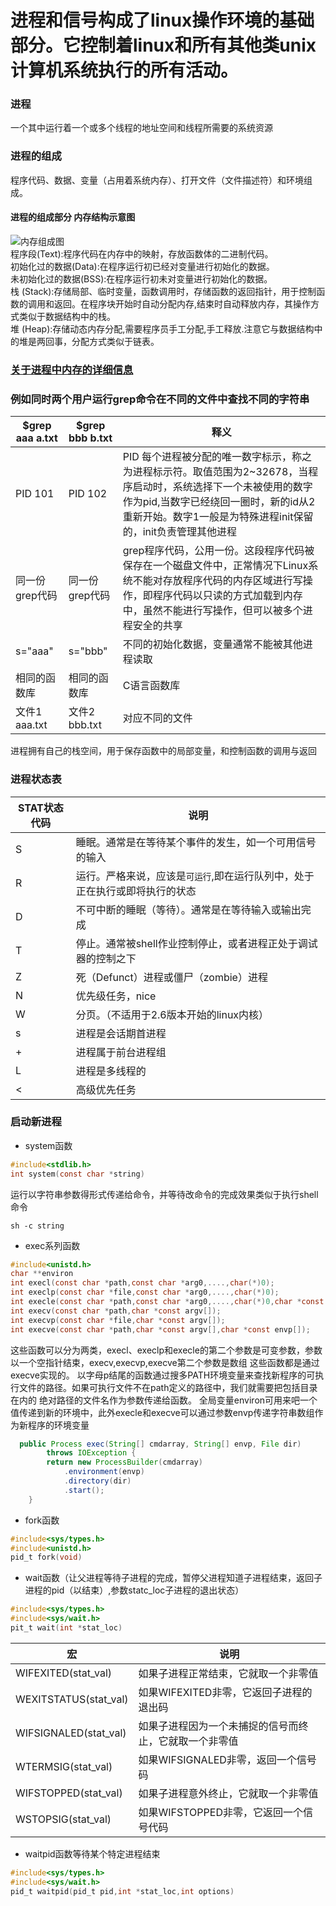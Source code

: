 进程和信号构成了linux操作环境的基础部分。它控制着linux和所有其他类unix计算机系统执行的所有活动。
=
### 进程
一个其中运行着一个或多个线程的地址空间和线程所需要的系统资源
### 进程的组成
程序代码、数据、变量（占用着系统内存）、打开文件（文件描述符）和环境组成。  
#### 进程的组成部分 内存结构示意图
![内存组成图](http://img.blog.csdn.net/20140904215636015?watermark/2/text/aHR0cDovL2Jsb2cuY3Nkbi5uZXQvemhhbmd6aGVianV0/font/5a6L5L2T/fontsize/400/fill/I0JBQkFCMA==/dissolve/70/gravity/Center "内存组成图")  
程序段(Text):程序代码在内存中的映射，存放函数体的二进制代码。  
初始化过的数据(Data):在程序运行初已经对变量进行初始化的数据。  
未初始化过的数据(BSS):在程序运行初未对变量进行初始化的数据。  
栈 (Stack):存储局部、临时变量，函数调用时，存储函数的返回指针，用于控制函数的调用和返回。在程序块开始时自动分配内存,结束时自动释放内存，其操作方式类似于数据结构中的栈。  
堆 (Heap):存储动态内存分配,需要程序员手工分配,手工释放.注意它与数据结构中的堆是两回事，分配方式类似于链表。  
### [关于进程中内存的详细信息](http://blog.csdn.net/yusiguyuan/article/details/45155035)  
### 例如同时两个用户运行grep命令在不同的文件中查找不同的字符串
|$grep aaa a.txt|$grep bbb b.txt|释义|
|---|---|---|
|PID 101|PID 102|PID 每个进程被分配的唯一数字标示，称之为进程标示符。取值范围为2~32678，当程序启动时，系统选择下一个未被使用的数字作为pid,当数字已经绕回一圈时，新的id从2重新开始。数字1一般是为特殊进程init保留的，init负责管理其他进程|
|同一份grep代码|同一份grep代码|grep程序代码，公用一份。这段程序代码被保存在一个磁盘文件中，正常情况下Linux系统不能对存放程序代码的内存区域进行写操作，即程序代码以只读的方式加载到内存中，虽然不能进行写操作，但可以被多个进程安全的共享|
|s="aaa"|s="bbb"|不同的初始化数据，变量通常不能被其他进程读取|
|相同的函数库|相同的函数库|C语言函数库|
|文件1 aaa.txt|文件2 bbb.txt|对应不同的文件|
进程拥有自己的栈空间，用于保存函数中的局部变量，和控制函数的调用与返回
### 进程状态表
|STAT状态代码|说明|
|---|---|
|S|睡眠。通常是在等待某个事件的发生，如一个可用信号的输入|
|R|运行。严格来说，应该是`可运行`,即在运行队列中，处于正在执行或即将执行的状态|
|D|不可中断的睡眠（等待）。通常是在等待输入或输出完成|
|T|停止。通常被shell作业控制停止，或者进程正处于调试器的控制之下|
|Z|死（Defunct）进程或僵尸（zombie）进程|
|N|优先级任务，nice|
|W|分页。（不适用于2.6版本开始的linux内核）|
|s|进程是会话期首进程|
|+|进程属于前台进程组|
|L|进程是多线程的|
|<|高级优先任务|
### 启动新进程  
* system函数
```c
#include<stdlib.h>
int system(const char *string)
```  
运行以字符串参数得形式传递给命令，并等待改命令的完成效果类似于执行shell 命令
```shell
sh -c string
```  
* exec系列函数
```c
#include<unistd.h>
char **environ
int execl(const char *path,const char *arg0,....,char(*)0);
int execlp(const char *file,const char *arg0,....,char(*)0);
int execle(const char *path,const char *arg0,....,char(*)0,char *const envp[]);
int execv(const char *path,char *const argv[]);
int execvp(const char *file,char *const argv[]);
int execve(const char *path,char *const argv[],char *const envp[]);
```  
这些函数可以分为两类，execl、execlp和execle的第二个参数是可变参数，参数以一个空指针结束，execv,execvp,execve第二个参数是数组
这些函数都是通过execve实现的。
以字母p结尾的函数通过搜多PATH环境变量来查找新程序的可执行文件的路径。如果可执行文件不在path定义的路径中，我们就需要把包括目录在内的
绝对路径的文件名作为参数传递给函数。
全局变量environ可用来吧一个值传递到新的环境中，此外execle和execve可以通过参数envp传递字符串数组作为新程序的环境变量  
```java
  public Process exec(String[] cmdarray, String[] envp, File dir)
        throws IOException {
        return new ProcessBuilder(cmdarray)
            .environment(envp)
            .directory(dir)
            .start();
    }
```
* fork函数
```c
#include<sys/types.h>
#include<unistd.h>
pid_t fork(void)
```
* wait函数（让父进程等待子进程的完成，暂停父进程知道子进程结束，返回子进程的pid（以结束）,参数statc_loc子进程的退出状态）
```c
#include<sys/types.h>
#include<sys/wait.h>
pit_t wait(int *stat_loc)
```  
|宏|说明|
|---|---|
|WIFEXITED(stat_val)|如果子进程正常结束，它就取一个非零值|
|WEXITSTATUS(stat_val)|如果WIFEXITED非零，它返回子进程的退出码|
|WIFSIGNALED(stat_val)|如果子进程因为一个未捕捉的信号而终止，它就取一个非零值|
|WTERMSIG(stat_val)|如果WIFSIGNALED非零，返回一个信号码|
|WIFSTOPPED(stat_val)|如果子进程意外终止，它就取一个非零值|
|WSTOPSIG(stat_val)|如果WIFSTOPPED非零，它返回一个信号代码|
* waitpid函数等待某个特定进程结束
```c
#include<sys/types.h>
#include<sys/wait.h>
pid_t waitpid(pid_t pid,int *stat_loc,int options)
```
